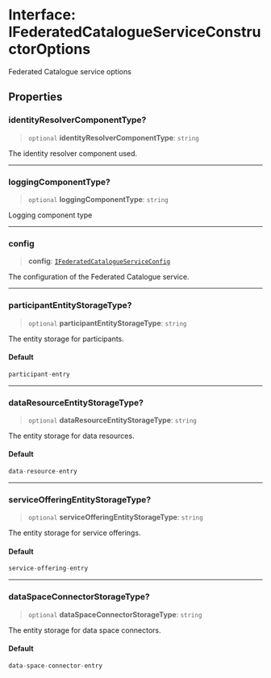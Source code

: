 # Interface: IFederatedCatalogueServiceConstructorOptions

Federated Catalogue service options

## Properties

### identityResolverComponentType?

> `optional` **identityResolverComponentType**: `string`

The identity resolver component used.

***

### loggingComponentType?

> `optional` **loggingComponentType**: `string`

Logging component type

***

### config

> **config**: [`IFederatedCatalogueServiceConfig`](IFederatedCatalogueServiceConfig.md)

The configuration of the Federated Catalogue service.

***

### participantEntityStorageType?

> `optional` **participantEntityStorageType**: `string`

The entity storage for participants.

#### Default

```ts
participant-entry
```

***

### dataResourceEntityStorageType?

> `optional` **dataResourceEntityStorageType**: `string`

The entity storage for data resources.

#### Default

```ts
data-resource-entry
```

***

### serviceOfferingEntityStorageType?

> `optional` **serviceOfferingEntityStorageType**: `string`

The entity storage for service offerings.

#### Default

```ts
service-offering-entry
```

***

### dataSpaceConnectorStorageType?

> `optional` **dataSpaceConnectorStorageType**: `string`

The entity storage for data space connectors.

#### Default

```ts
data-space-connector-entry
```
